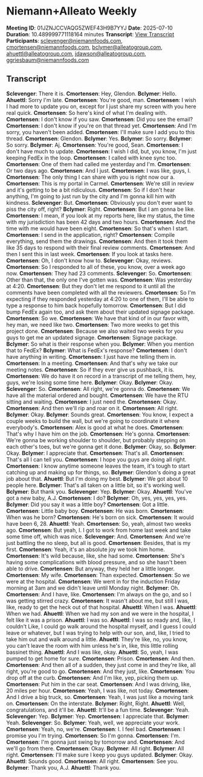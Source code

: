# Niemann+Alleato Weekly
**Meeting ID**: 01JZNJCCVAQG5ZWEF43H9B7YYJ
**Date**: 2025-07-10
**Duration**: 10.489999771118164 minutes
**Transcript**: [View Transcript](https://app.fireflies.ai/view/01JZNJCCVAQG5ZWEF43H9B7YYJ)
**Participants**: sclevenger@niemannfoods.com, cmortensen@niemannfoods.com, bclymer@alleatogroup.com, ahuettl@alleatogroup.com, jdawson@alleatogroup.com, ggriesbaum@niemannfoods.com

## Transcript
**Sclevenger**: There it is.
**Cmortensen**: Hey, Glendon.
**Bclymer**: Hello.
**Ahuettl**: Sorry I'm late.
**Cmortensen**: You're good, man.
**Cmortensen**: I wish I had more to update you on, except for I just share my screen with you here real quick.
**Cmortensen**: So here's kind of what I'm dealing with.
**Cmortensen**: I don't know if you saw.
**Cmortensen**: Did you see the email?
**Cmortensen**: I don't know if you're on that thread yet.
**Cmortensen**: And I'm sorry, you haven't been added.
**Cmortensen**: I'll make sure I add you to this thread.
**Cmortensen**: Glendon.
**Bclymer**: Yes.
**Bclymer**: So sorry.
**Bclymer**: So sorry.
**Bclymer**: Aj.
**Cmortensen**: You're good, Sean.
**Cmortensen**: I don't have much to update.
**Cmortensen**: I wish I did, but, you know, I'm just keeping FedEx in the loop.
**Cmortensen**: I called with knee sync too.
**Cmortensen**: One of them had called me yesterday and I'm.
**Cmortensen**: Or two days ago.
**Cmortensen**: And I just.
**Cmortensen**: I was like, guys, I.
**Cmortensen**: The only thing I can share with you is right now our a.
**Cmortensen**: This is my portal in Carmel.
**Cmortensen**: We're still in review and it's getting to be a bit ridiculous.
**Cmortensen**: So if I don't hear anything, I'm going to just run by the city and I'm gonna kill him with kindness.
**Sclevenger**: But.
**Cmortensen**: Obviously you don't ever want to piss the city off, right?
**Bclymer**: Right.
**Cmortensen**: But I am gonna be like.
**Cmortensen**: I mean, if you look at my reports here, like my status, the time with my jurisdiction has been 42 days and two hours.
**Cmortensen**: And the time with me would have been eight.
**Cmortensen**: So that's when I start.
**Cmortensen**: I send in the application, right?
**Cmortensen**: Compile everything, send them the drawings.
**Cmortensen**: And then it took them like 35 days to respond with their final review comments.
**Cmortensen**: And then I sent this in last week.
**Cmortensen**: If you look at tasks here.
**Cmortensen**: Oh, I don't know how to.
**Sclevenger**: Okay, reviews.
**Cmortensen**: So I responded to all of these, you know, over a week ago now.
**Cmortensen**: They had 23 comments.
**Sclevenger**: So.
**Cmortensen**: Other than that, the only one I've gotten was.
**Cmortensen**: Was yesterday at 4:20.
**Cmortensen**: But they don't let me respond to it until all the comments have been completed with all the reviewers.
**Cmortensen**: So I'm expecting if they responded yesterday at 4:20 to one of them, I'll be able to type a response to him back hopefully tomorrow.
**Cmortensen**: But I did bump FedEx again too, and ask them about their updated signage package.
**Cmortensen**: So we.
**Cmortensen**: We have that kind of in our favor with, hey man, we need like two.
**Cmortensen**: Two more weeks to get this project done.
**Cmortensen**: Because we also waited two weeks for you guys to get me an updated signage.
**Cmortensen**: Signage package.
**Bclymer**: So what is their response when you.
**Bclymer**: When you mention that to FedEx?
**Bclymer**: What is FedEx's response?
**Cmortensen**: I don't have anything in writing.
**Cmortensen**: I just have me telling them in.
**Cmortensen**: In a meeting.
**Cmortensen**: And that's why we take our meeting notes.
**Cmortensen**: So if they ever give us pushback, it is.
**Cmortensen**: We do have it on record in a transcript of me telling them, hey, guys, we're losing some time here.
**Bclymer**: Okay.
**Bclymer**: Okay.
**Sclevenger**: So.
**Cmortensen**: All right, we're gonna do.
**Cmortensen**: We have all the material ordered and bought.
**Cmortensen**: We have the RTU sitting and waiting.
**Cmortensen**: I just need the.
**Cmortensen**: Okay.
**Cmortensen**: And then we'll rip and roar on it.
**Cmortensen**: All right.
**Bclymer**: Okay.
**Bclymer**: Sounds great.
**Cmortensen**: You know, I expect a couple weeks to build the wall, but we're going to coordinate it where everybody's.
**Cmortensen**: Alex is good at what he does.
**Cmortensen**: That's why I have him on the job.
**Cmortensen**: He's gonna.
**Cmortensen**: We're gonna be working shoulder to shoulder, but probably stepping on each other's toes, but we're gonna get it done.
**Bclymer**: Okay, so.
**Bclymer**: Okay.
**Bclymer**: I appreciate that.
**Cmortensen**: That's all.
**Cmortensen**: That's all I can tell you.
**Cmortensen**: I hope you guys are doing all right.
**Cmortensen**: I know anytime someone leaves the team, it's tough to start catching up and making up for things, so.
**Bclymer**: Glendon's doing a great job about that.
**Ahuettl**: But I'm doing my best.
**Bclymer**: We got about 10 people here.
**Bclymer**: That's all taken on a little bit, so it's working well.
**Bclymer**: But thank you.
**Sclevenger**: Yep.
**Bclymer**: Okay.
**Ahuettl**: You've got a new baby, A.J.
**Cmortensen**: I do?
**Bclymer**: Oh, yes, yes, yes, yes.
**Bclymer**: Did you say it was a little boy?
**Cmortensen**: Got a little.
**Cmortensen**: Little baby boy.
**Cmortensen**: He was born.
**Cmortensen**: When was he born?
**Cmortensen**: He's born on sick.
**Cmortensen**: It would have been 6, 28.
**Ahuettl**: Yeah.
**Cmortensen**: So, yeah, almost two weeks ago.
**Cmortensen**: But yeah, I. I got to work from home last week and take some time off, which was nice.
**Sclevenger**: And.
**Cmortensen**: And we're just battling the no sleep, but all is good.
**Cmortensen**: Besides, that is my first.
**Cmortensen**: Yeah, it's an absolute joy we took him home.
**Cmortensen**: It's wild because, like, she had some.
**Cmortensen**: She's having some complications with blood pressure, and so she hasn't been able to drive.
**Cmortensen**: But anyway, they held her a little longer.
**Cmortensen**: My wife.
**Cmortensen**: Than expected.
**Cmortensen**: So we were at the hospital.
**Cmortensen**: We went in for the induction Friday morning at 3am and we didn't leave until Monday night.
**Bclymer**: Oh.
**Cmortensen**: And I have, like.
**Cmortensen**: I'm always on the go, and so I was getting stirred crazy.
**Cmortensen**: It wasn't about me, but still I was, like, ready to get the heck out of that hospital.
**Ahuettl**: When I was.
**Ahuettl**: When we had.
**Ahuettl**: When we had my son and we were in the hospital, I felt like it was a prison.
**Ahuettl**: I was so.
**Ahuettl**: I was so ready and, like, I couldn't Like, I could go walk around the hospital myself, and I guess I could leave or whatever, but I was trying to help with our son, and, like, I tried to take him out and walk around a little.
**Ahuettl**: They're like, no, you know, you can't leave the room with him unless he's in, like, this little rolling bassinet thing.
**Ahuettl**: And I was like, okay.
**Ahuettl**: So, yeah, I was pumped to get home for sure.
**Cmortensen**: Prison.
**Cmortensen**: And then.
**Cmortensen**: And then all of a sudden, they just come in and they're like, all right, you're good to go.
**Cmortensen**: And they just, like.
**Cmortensen**: You drop off at the curb.
**Cmortensen**: And I'm like, yep, picking them up.
**Cmortensen**: Put him in the car seat.
**Cmortensen**: And I was driving, like, 20 miles per hour.
**Cmortensen**: Yeah, I was like, not today.
**Cmortensen**: And I drive a big truck, so.
**Cmortensen**: Yeah, I was just like a moving tank on.
**Cmortensen**: On the interstate.
**Bclymer**: Right, Right.
**Ahuettl**: Well, congratulations, and it'll be.
**Ahuettl**: It'll be a fun time.
**Sclevenger**: Yeah.
**Sclevenger**: Yep.
**Bclymer**: Yep.
**Cmortensen**: I appreciate that.
**Bclymer**: Yeah.
**Sclevenger**: So.
**Bclymer**: Yeah, well, we appreciate your work.
**Cmortensen**: Yeah, no, we're.
**Cmortensen**: I. I feel bad.
**Cmortensen**: I promise you I'm trying.
**Cmortensen**: So I'm gonna.
**Cmortensen**: I'm.
**Cmortensen**: I'm gonna just swing by tomorrow and.
**Cmortensen**: And we'll go from there.
**Cmortensen**: Okay.
**Bclymer**: All right.
**Bclymer**: All right.
**Cmortensen**: I'll make sure I keep you guys updated.
**Bclymer**: Okay.
**Ahuettl**: Sounds good.
**Cmortensen**: All right.
**Cmortensen**: See you.
**Bclymer**: Thank you, A.J.
**Ahuettl**: Thank you.